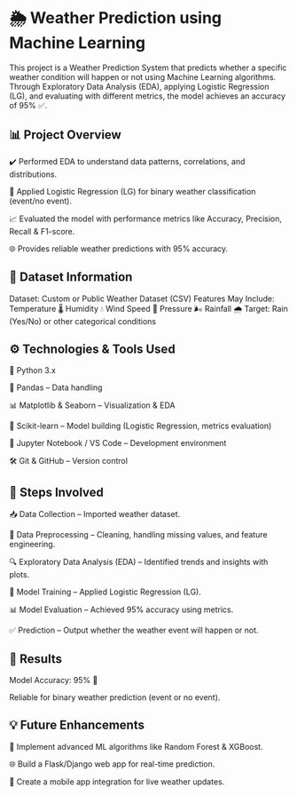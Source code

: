# 🌦️ Weather Prediction using Machine Learning

This project is a Weather Prediction System that predicts whether a specific weather condition will happen or not using Machine Learning algorithms.
Through Exploratory Data Analysis (EDA), applying Logistic Regression (LG), and evaluating with different metrics, the model achieves an accuracy of 95% ✅.


## 📊 Project Overview

✔️ Performed EDA to understand data patterns, correlations, and distributions.

🤖 Applied Logistic Regression (LG) for binary weather classification (event/no event).

📈 Evaluated the model with performance metrics like Accuracy, Precision, Recall & F1-score.

🌐 Provides reliable weather predictions with 95% accuracy.

## 📂 Dataset Information

Dataset: Custom or Public Weather Dataset (CSV)
Features May Include:
Temperature 🌡️
Humidity 💧
Wind Speed 💨
Pressure 🌬️
Rainfall 🌧️
Target: Rain (Yes/No) or other categorical conditions


## ⚙️ Technologies & Tools Used

🐍 Python 3.x

📘 Pandas – Data handling

📊 Matplotlib & Seaborn – Visualization & EDA

🤖 Scikit-learn – Model building (Logistic Regression, metrics evaluation)

📒 Jupyter Notebook / VS Code – Development environment

🛠️ Git & GitHub – Version control


## 🚀 Steps Involved

📥 Data Collection – Imported weather dataset.

🧹 Data Preprocessing – Cleaning, handling missing values, and feature engineering.

🔍 Exploratory Data Analysis (EDA) – Identified trends and insights with plots.

🤖 Model Training – Applied Logistic Regression (LG).

📊 Model Evaluation – Achieved 95% accuracy using metrics.

✅ Prediction – Output whether the weather event will happen or not.

## 📌 Results

Model Accuracy: 95% 🎯

Reliable for binary weather prediction (event or no event).

## 💡 Future Enhancements

🔮 Implement advanced ML algorithms like Random Forest & XGBoost.

🌐 Build a Flask/Django web app for real-time prediction.

📱 Create a mobile app integration for live weather updates.
